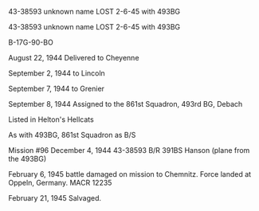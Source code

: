 





43-38593 unknown name LOST 2-6-45 with 493BG






 




43-38593 unknown name LOST 2-6-45 with 493BG

B-17G-90-BO

August 22, 1944 Delivered to Cheyenne

September 2, 1944 to Lincoln

September 7, 1944 to Grenier

September 8, 1944 Assigned to the 861st Squadron,
493rd BG, Debach

Listed in Helton's Hellcats

As with 493BG, 861st Squadron as B/S

Mission #96 December 4, 1944 43-38593 B/R 391BS Hanson
(plane from the 493BG)


February 6, 1945 battle damaged on mission to Chemnitz. Force landed at
Oppeln, Germany. MACR 12235

February 21, 1945 Salvaged.




